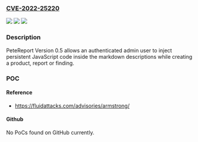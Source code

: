 ### [CVE-2022-25220](https://cve.mitre.org/cgi-bin/cvename.cgi?name=CVE-2022-25220)
![](https://img.shields.io/static/v1?label=Product&message=PeTeReport&color=blue)
![](https://img.shields.io/static/v1?label=Version&message=n%2Fa&color=blue)
![](https://img.shields.io/static/v1?label=Vulnerability&message=Stored%20cross-site%20scripting%20(XSS)&color=brighgreen)

### Description

PeteReport Version 0.5 allows an authenticated admin user to inject persistent JavaScript code inside the markdown descriptions while creating a product, report or finding.

### POC

#### Reference
- https://fluidattacks.com/advisories/armstrong/

#### Github
No PoCs found on GitHub currently.


